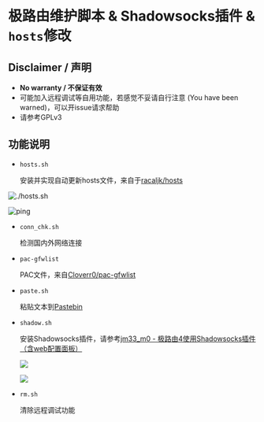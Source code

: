 # 极路由维护脚本 & Shadowsocks插件 & `hosts`修改

## Disclaimer / 声明

- **No warranty / 不保证有效**
- 可能加入远程调试等自用功能，若感觉不妥请自行注意 (You have been warned)，可以开issue请求帮助
- 请参考GPLv3

## 功能说明

- `hosts.sh`

    安装并实现自动更新hosts文件，来自于[racaljk/hosts](https://raw.githubusercontent.com/racaljk/hosts/master/hosts "raw file")

![./hosts.sh](https://jm33.me/img/hosts-sh.png)

![ping](https://jm33.me/img/hosts.png)

- `conn_chk.sh`

    检测国内外网络连接

- `pac-gfwlist`

    PAC文件，来自[Cloverr0/pac-gfwlist](https://github.com/Cloverr0/pac-gfwlist)

- `paste.sh`

    粘贴文本到[Pastebin](http://pastebin.com)

- `shadow.sh`

    安装Shadowsocks插件，请参考[jm33_m0 - 极路由4使用Shadowsocks插件（含web配置面板）](https://jm33.me/ji-lu-you-4shi-yong-shadowsockscha-jian-han-webpei-zhi-mian-ban.html)

    ![](https://jm33.me/img/ss1.png)

    ![](https://jm33.me/img/ss3.png)

- `rm.sh`

    清除远程调试功能
